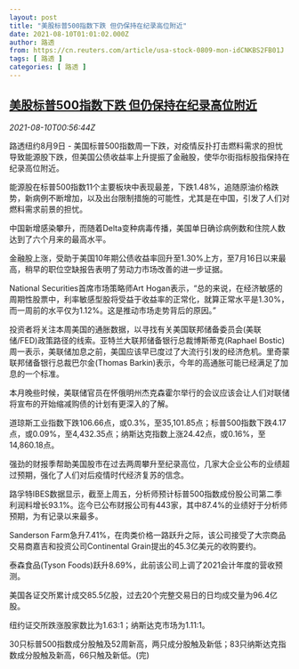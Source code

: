 ```yaml
---
layout: post
title: "美股标普500指数下跌 但仍保持在纪录高位附近"
date: 2021-08-10T01:01:02.000Z
author: 路透
from: https://cn.reuters.com/article/usa-stock-0809-mon-idCNKBS2FB01J
tags: [ 路透 ]
categories: [ 路透 ]
---
```

<!--1628557262000-->
[美股标普500指数下跌 但仍保持在纪录高位附近](https://cn.reuters.com/article/usa-stock-0809-mon-idCNKBS2FB01J)
------

<div>
<div><i>2021-08-10T00:56:44Z</i></div><p>路透纽约8月9日 - 美国标普500指数周一下跌，对疫情反扑打击燃料需求的担忧导致能源股下跌，但美国公债收益率上升提振了金融股，使华尔街指标股指保持在纪录高位附近。</p><p>能源股在标普500指数11个主要板块中表现最差，下跌1.48%，追随原油价格跌势，新病例不断增加，以及出台限制措施的可能性，尤其是在中国，引发了人们对燃料需求前景的担忧。</p><p>中国新增感染攀升，而随着Delta变种病毒传播，美国单日确诊病例数和住院人数达到了六个月来的最高水平。</p><p>金融股上涨，受助于美国10年期公债收益率回升至1.30%上方，至7月16日以来最高，稍早的职位空缺报告表明了劳动力市场改善的进一步证据。</p><p>National Securities首席市场策略师Art Hogan表示，“总的来说，在经济敏感的周期性股票中，利率敏感型股将受益于收益率的正常化，就算正常水平是1.30%，而一周前的水平仅为1.12%。这是推动市场走势背后的原因。”</p><p>投资者将关注本周美国的通胀数据，以寻找有关美国联邦储备委员会(美联储/FED)政策路径的线索。亚特兰大联邦储备银行总裁博斯蒂克(Raphael Bostic)周一表示，美联储加息之前，美国应该早已度过了大流行引发的经济危机。里奇蒙联邦储备银行总裁巴尔金(Thomas Barkin)表示，今年的高通胀可能已经满足了加息的一个标准。</p><p>本月晚些时候，美联储官员在怀俄明州杰克森霍尔举行的会议应该会让人们对联储将宣布的开始缩减购债的计划有更深入的了解。</p><p>道琼斯工业指数下跌106.66点，或0.3%，至35,101.85点；标普500指数下跌4.17点，或0.09%，至4,432.35点；纳斯达克指数上涨24.42点，或0.16%，至14,860.18点。</p><p>强劲的财报季帮助美国股市在过去两周攀升至纪录高位，几家大企业公布的业绩超过预期，强化了人们对后疫情时代经济复苏的信念。</p><p>路孚特IBES数据显示，截至上周五，分析师预计标普500指数成份股公司第二季利润料增长93.1%。迄今已公布财报公司有443家，其中87.4%的业绩好于分析师预期，为有记录以来最多。</p><p>Sanderson Farm急升7.41%，在肉类价格一路跃升之际，该公司接受了大宗商品交易商嘉吉和投资公司Continental Grain提出的45.3亿美元的收购要约。</p><p>泰森食品(Tyson Foods)跃升8.69%，此前该公司上调了2021会计年度的营收预测。</p><p>美国各证交所累计成交85.5亿股，过去20个完整交易日的日均成交量为96.4亿股。</p><p>纽约证交所跌涨股家数比为1.63:1；纳斯达克市场为1.11:1。</p><p>30只标普500指数成分股触及52周新高，两只成分股触及新低；83只纳斯达克指数成分股触及新高，66只触及新低。(完)</p>
</div>
